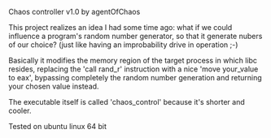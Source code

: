 Chaos controller v1.0 by agentOfChaos

This project realizes an idea I had some time ago:
what if we could influence a program's random number generator, so that it
generate nubers of our choice? (just like having an improbability drive in operation ;-)

Basically it modifies the memory region of the target process in which libc resides,
replacing the 'call rand_r' instruction with a nice 'move your_value to eax',
bypassing completely the random number generation and returning your chosen value
instead.

The executable itself is called 'chaos_control' because it's shorter and cooler.

Tested on ubuntu linux 64 bit